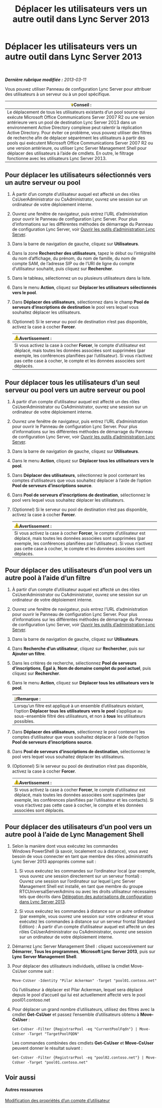 ﻿---
title: Déplacer les utilisateurs vers un autre outil dans Lync Server 2013
TOCTitle: Déplacer les utilisateurs vers un autre outil dans Lync Server 2013
ms:assetid: e7b4968c-0e9d-4d56-b5f1-9edf0f7206f8
ms:mtpsurl: https://technet.microsoft.com/fr-fr/library/Gg182600(v=OCS.15)
ms:contentKeyID: 49299210
ms.date: 05/20/2016
mtps_version: v=OCS.15
ms.translationtype: HT
---

# Déplacer les utilisateurs vers un autre outil dans Lync Server 2013

 

_**Dernière rubrique modifiée :** 2013-03-11_

Vous pouvez utiliser Panneau de configuration Lync Server pour attribuer des utilisateurs à un serveur ou à un pool spécifique.

<table>
<thead>
<tr class="header">
<th><img src="images/JJ205025.tip(OCS.15).gif" title="tip" alt="tip" />Conseil :</th>
</tr>
</thead>
<tbody>
<tr class="odd">
<td>Le déplacement de tous les utilisateurs existants d’un pool source qui exécute Microsoft Office Communications Server 2007 R2 ou une version antérieure vers un pool de destination Lync Server 2013 dans un environnement Active Directory complexe peut ralentir la réplication Active Directory. Pour éviter ce problème, vous pouvez utiliser des filtres de recherche afin de déplacer séparément les utilisateurs à partir des pools qui exécutent Microsoft Office Communications Server 2007 R2 ou une version antérieure, ou utiliser Lync Server Management Shell pour déplacer des utilisateurs à l’aide de cmdlets. En outre, le filtrage fonctionne avec les utilisateurs Lync Server 2013.</td>
</tr>
</tbody>
</table>


## Pour déplacer les utilisateurs sélectionnés vers un autre serveur ou pool

1.  À partir d’un compte d’utilisateur auquel est affecté un des rôles CsUserAdministrator ou CsAdministrator, ouvrez une session sur un ordinateur de votre déploiement interne.

2.  Ouvrez une fenêtre de navigateur, puis entrez l’URL d’administration pour ouvrir le Panneau de configuration Lync Server. Pour plus d’informations sur les différentes méthodes de démarrage du Panneau de configuration Lync Server, voir [Ouvrir les outils d’administration Lync Server](lync-server-2013-open-lync-server-administrative-tools.md).

3.  Dans la barre de navigation de gauche, cliquez sur **Utilisateurs**.

4.  Dans la zone **Rechercher des utilisateurs**, tapez le début ou l’intégralité du nom d’affichage, du prénom, du nom de famille, du nom de compte SAM, de l’adresse SIP ou de l’URI de ligne du compte d’utilisateur souhaité, puis cliquez sur **Rechercher**.

5.  Dans le tableau, sélectionnez un ou plusieurs utilisateurs dans la liste.

6.  Dans le menu **Action**, cliquez sur **Déplacer les utilisateurs sélectionnés vers le pool**.

7.  Dans **Déplacer des utilisateurs**, sélectionnez dans le champ **Pool de serveurs d’inscriptions de destination** le pool vers lequel vous souhaitez déplacer les utilisateurs.

8.  (Optionnel) Si le serveur ou pool de destination n’est pas disponible, activez la case à cocher **Forcer**.
    
    <table>
    <thead>
    <tr class="header">
    <th><img src="images/Gg412910.warning(OCS.15).gif" title="warning" alt="warning" />Avertissement :</th>
    </tr>
    </thead>
    <tbody>
    <tr class="odd">
    <td>Si vous activez la case à cocher <strong>Forcer</strong>, le compte d’utilisateur est déplacé, mais toutes les données associées sont supprimées (par exemple, les conférences planifiées par l’utilisateur). Si vous n’activez pas cette case à cocher, le compte et les données associées sont déplacés.</td>
    </tr>
    </tbody>
    </table>


## Pour déplacer tous les utilisateurs d’un seul serveur ou pool vers un autre serveur ou pool

1.  À partir d’un compte d’utilisateur auquel est affecté un des rôles CsUserAdministrator ou CsAdministrator, ouvrez une session sur un ordinateur de votre déploiement interne.

2.  Ouvrez une fenêtre de navigateur, puis entrez l’URL d’administration pour ouvrir le Panneau de configuration Lync Server. Pour plus d’informations sur les différentes méthodes de démarrage du Panneau de configuration Lync Server, voir [Ouvrir les outils d’administration Lync Server](lync-server-2013-open-lync-server-administrative-tools.md).

3.  Dans la barre de navigation de gauche, cliquez sur **Utilisateurs**.

4.  Dans le menu **Action**, cliquez sur **Déplacer tous les utilisateurs vers le pool**.

5.  Dans **Déplacer des utilisateurs**, sélectionnez le pool contenant les comptes d’utilisateurs que vous souhaitez déplacer à l’aide de l’option **Pool de serveurs d’inscriptions source**.

6.  Dans **Pool de serveurs d’inscriptions de destination**, sélectionnez le pool vers lequel vous souhaitez déplacer les utilisateurs.

7.  (Optionnel) Si le serveur ou pool de destination n’est pas disponible, activez la case à cocher **Forcer**.
    
    <table>
    <thead>
    <tr class="header">
    <th><img src="images/Gg412910.warning(OCS.15).gif" title="warning" alt="warning" />Avertissement :</th>
    </tr>
    </thead>
    <tbody>
    <tr class="odd">
    <td>Si vous activez la case à cocher <strong>Forcer</strong>, le compte d’utilisateur est déplacé, mais toutes les données associées sont supprimées (par exemple, les conférences planifiées par l’utilisateur). Si vous n’activez pas cette case à cocher, le compte et les données associées sont déplacés.</td>
    </tr>
    </tbody>
    </table>


## Pour déplacer des utilisateurs d’un pool vers un autre pool à l’aide d’un filtre

1.  À partir d’un compte d’utilisateur auquel est affecté un des rôles CsUserAdministrator ou CsAdministrator, ouvrez une session sur un ordinateur de votre déploiement interne.

2.  Ouvrez une fenêtre de navigateur, puis entrez l’URL d’administration pour ouvrir le Panneau de configuration Lync Server. Pour plus d’informations sur les différentes méthodes de démarrage du Panneau de configuration Lync Server, voir [Ouvrir les outils d’administration Lync Server](lync-server-2013-open-lync-server-administrative-tools.md).

3.  Dans la barre de navigation de gauche, cliquez sur **Utilisateurs**.

4.  Dans **Recherche d’un utilisateur**, cliquez sur **Rechercher**, puis sur **Ajouter un filtre**.

5.  Dans les critères de recherche, sélectionnez **Pool de serveurs d’inscriptions**, **Égal à**, **Nom de domaine complet du pool actuel**, puis cliquez sur **Rechercher**.

6.  Dans le menu **Action**, cliquez sur **Déplacer tous les utilisateurs vers le pool**.
    
    <table>
    <thead>
    <tr class="header">
    <th><img src="images/Gg398920.note(OCS.15).gif" title="note" alt="note" />Remarque :</th>
    </tr>
    </thead>
    <tbody>
    <tr class="odd">
    <td>Lorsqu’un filtre est appliqué à un ensemble d’utilisateurs existant, l’option <strong>Déplacer tous les utilisateurs vers le pool</strong> s’applique au sous-ensemble filtré des utilisateurs, et non à <strong><em>tous</em></strong> les utilisateurs possibles.</td>
    </tr>
    </tbody>
    </table>


7.  Dans **Déplacer des utilisateurs**, sélectionnez le pool contenant les comptes d’utilisateur que vous souhaitez déplacer à l’aide de l’option **Pool de serveurs d’inscriptions source**.

8.  Dans **Pool de serveurs d’inscriptions de destination**, sélectionnez le pool vers lequel vous souhaitez déplacer les utilisateurs.

9.  (Optionnel) Si le serveur ou pool de destination n’est pas disponible, activez la case à cocher **Forcer**.
    
    <table>
    <thead>
    <tr class="header">
    <th><img src="images/Gg412910.warning(OCS.15).gif" title="warning" alt="warning" />Avertissement :</th>
    </tr>
    </thead>
    <tbody>
    <tr class="odd">
    <td>Si vous activez la case à cocher <strong>Forcer</strong>, le compte d’utilisateur est déplacé, mais toutes les données associées sont supprimées (par exemple, les conférences planifiées par l’utilisateur et les contacts). Si vous n’activez pas cette case à cocher, le compte et les données associées sont déplacés.</td>
    </tr>
    </tbody>
    </table>


## Pour déplacer des utilisateurs d’un pool vers un autre pool à l’aide de Lync Management Shell

1.  Selon la manière dont vous exécutez les commandes Windows PowerShell (à savoir, localement ou à distance), vous avez besoin de vous connecter en tant que membre des rôles administratifs Lync Server 2013 appropriés comme suit :
    
    1.  Si vous exécutez les commandes sur l’ordinateur local (par exemple, vous ouvrez une session directement sur un serveur frontal) : Ouvrez une session sur l’ordinateur sur lequel Lync Server Management Shell est installé, en tant que membre du groupe RTCUniversalServerAdmins ou avec les droits utilisateur nécessaires tels que décrits dans [Délégation des autorisations de configuration dans Lync Server 2013](lync-server-2013-delegate-setup-permissions.md).
    
    2.  Si vous exécutez les commandes à distance sur un autre ordinateur (par exemple, vous ouvrez une session sur votre ordinateur et vous exécutez les commandes à distance sur un serveur frontal Standard Edition) : À partir d’un compte d’utilisateur auquel est affecté un des rôles CsUserAdministrator ou CsAdministrator, ouvrez une session sur un ordinateur de votre déploiement interne.

2.  Démarrez Lync Server Management Shell : cliquez successivement sur **Démarrer**, **Tous les programmes**, **Microsoft Lync Server 2013**, puis sur **Lync Server Management Shell**.

3.  Pour déplacer des utilisateurs individuels, utilisez la cmdlet Move-CsUser comme suit :
    
        Move-CsUser -Identity "Pilar Ackerman" -Target "pool01.contoso.net"
    
    Où l’utilisateur à déplacer est Pilar Ackerman, lequel sera déplacé depuis le pool d’accueil qui lui est actuellement affecté vers le pool pool01.contoso.net

4.  Pour déplacer un grand nombre d’utilisateurs, utilisez des filtres avec la cmdlet **Get-CsUser** et passez l’ensemble d’utilisateurs obtenu à **Move-CsUser** :
    
        Get-CsUser -Filter {RegistrarPool -eq "CurrentPoolFqdn"} | Move-CsUser -Target "TargetPoolFQDN"
    
    Les commandes combinées des cmdlets **Get-CsUser** et **Move-CsUser** peuvent donner le résultat suivant :
    
        Get-CsUser -Filter {RegistrarPool -eq "pool02.contoso.net"} | Move-CsUser -Target "pool01.contoso.net"

## Voir aussi

#### Autres ressources

[Modification des propriétés d’un compte d’utilisateur](lync-server-2013-modifying-user-account-properties.md)

